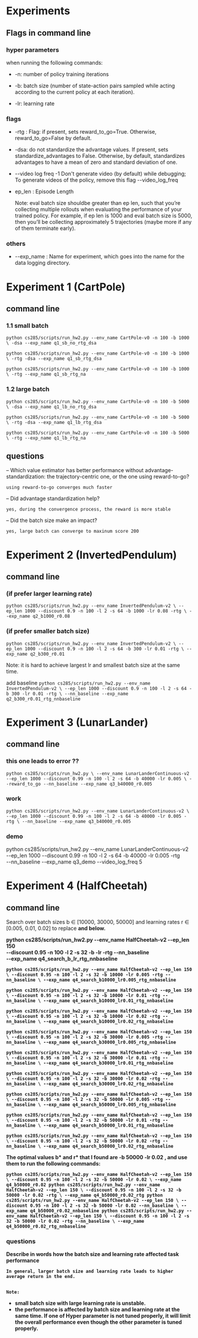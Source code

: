 # Experiments 

## Flags in command line
### hyper parameters 
when running the following commands:
- -n: number of policy training iterations

- -b: batch size (number of state-action pairs sampled while acting according to the current policy at each iteration).
- -lr: learning rate

###  flags
- -rtg : Flag: if present, sets reward_to_go=True. Otherwise, reward_to_go=False by default.

- -dsa: do not standardize the advantage values.  If present, sets standardize_advantages to False. Otherwise, by default, standardizes advantages to have a mean of zero and standard deviation of one.

- --video log freq -1 Don't generate video (by default) while debugging; To generate videos of the policy, remove this flag --video_log_freq



- ep_len : Episode Length 
    
    Note: eval batch size shouldbe greater than ep len, such that you’re collecting multiple rollouts when evaluating the performance of your trained policy. For example, if ep len is 1000 and eval batch size is 5000, then you’ll be collecting approximately 5 trajectories (maybe more if any of them terminate early).



### others
- --exp_name : Name for experiment, which goes into the name for the data logging directory.




# Experiment 1 (CartPole)
## command line
### 1.1 small batch
`python cs285/scripts/run_hw2.py --env_name CartPole-v0 -n 100 -b 1000 \
    -dsa --exp_name q1_sb_no_rtg_dsa`
 
`python cs285/scripts/run_hw2.py --env_name CartPole-v0 -n 100 -b 1000 \
    -rtg -dsa --exp_name q1_sb_rtg_dsa`
    
`python cs285/scripts/run_hw2.py --env_name CartPole-v0 -n 100 -b 1000 \
    -rtg --exp_name q1_sb_rtg_na`
### 1.2 large batch   
`python cs285/scripts/run_hw2.py --env_name CartPole-v0 -n 100 -b 5000 \
    -dsa --exp_name q1_lb_no_rtg_dsa`
    
`python cs285/scripts/run_hw2.py --env_name CartPole-v0 -n 100 -b 5000 \
    -rtg -dsa --exp_name q1_lb_rtg_dsa`
    
`python cs285/scripts/run_hw2.py --env_name CartPole-v0 -n 100 -b 5000 \
    -rtg --exp_name q1_lb_rtg_na`
   
## questions
– Which value estimator has better performance without advantage-standardization: the trajectory-centric one, or the one using reward-to-go?

    using reward-to-go converges much faster
     
– Did advantage standardization help?
    
    yes, during the convergence process, the reward is more stable

– Did the batch size make an impact?
    
    yes, large batch can converge to maxinum score 200 


# Experiment 2 (InvertedPendulum)
## command line


### (if prefer larger learning rate)
`python cs285/scripts/run_hw2.py --env_name InvertedPendulum-v2 \
--ep_len 1000 --discount 0.9 -n 100 -l 2 -s 64 -b 1000 -lr 0.08 -rtg \
--exp_name q2_b1000_r0.08`

###  (if prefer smaller batch size)
`python cs285/scripts/run_hw2.py --env_name InvertedPendulum-v2 \
--ep_len 1000 --discount 0.9 -n 100 -l 2 -s 64 -b 300 -lr 0.01 -rtg \
--exp_name q2_b300_r0.01`

Note: it is hard to achieve largest lr and smallest batch size at the same time.


add baseline 
`python cs285/scripts/run_hw2.py --env_name InvertedPendulum-v2 \
--ep_len 1000 --discount 0.9 -n 100 -l 2 -s 64 -b 300 -lr 0.01 -rtg \
--nn_baseline --exp_name q2_b300_r0.01_rtg_nnbaseline`



# Experiment 3 (LunarLander)
## command line

### this one leads to error ??
`python cs285/scripts/run_hw2.py \
--env_name LunarLanderContinuous-v2 --ep_len 1000
--discount 0.99 -n 100 -l 2 -s 64 -b 40000 -lr 0.005 \
--reward_to_go --nn_baseline --exp_name q3_b40000_r0.005`


### work
`python cs285/scripts/run_hw2.py --env_name LunarLanderContinuous-v2 \
--ep_len 1000 --discount 0.99 -n 100 -l 2 -s 64 -b 40000 -lr 0.005 -rtg \
--nn_baseline --exp_name q3_b40000_r0.005`



### demo
python cs285/scripts/run_hw2.py --env_name LunarLanderContinuous-v2 \
--ep_len 1000 --discount 0.99 -n 100 -l 2 -s 64 -b 40000 -lr 0.005 -rtg \
--nn_baseline --exp_name q3_demo --video_log_freq 5


# Experiment 4 (HalfCheetah)
## command line
Search over batch sizes b ∈ [10000, 30000, 50000]
and learning rates r ∈ [0.005, 0.01, 0.02] to replace <b> and <r> below.
    
python cs285/scripts/run_hw2.py --env_name HalfCheetah-v2 --ep_len 150 \
--discount 0.95 -n 100 -l 2 -s 32 -b <b> -lr <r> -rtg --nn_baseline \
--exp_name q4_search_b<b>_lr<r>_rtg_nnbaseline
    

        
    
`python cs285/scripts/run_hw2.py --env_name HalfCheetah-v2 --ep_len 150 \
--discount 0.95 -n 100 -l 2 -s 32 -b 10000 -lr 0.005 -rtg --nn_baseline \
--exp_name q4_search_b10000_lr0.005_rtg_nnbaseline`
    
    
`python cs285/scripts/run_hw2.py --env_name HalfCheetah-v2 --ep_len 150 \
--discount 0.95 -n 100 -l 2 -s 32 -b 10000 -lr 0.01 -rtg --nn_baseline \
--exp_name q4_search_b10000_lr0.01_rtg_nnbaseline`
    
`python cs285/scripts/run_hw2.py --env_name HalfCheetah-v2 --ep_len 150 \
--discount 0.95 -n 100 -l 2 -s 32 -b 10000 -lr 0.02 -rtg --nn_baseline \
--exp_name q4_search_b10000_lr0.02_rtg_nnbaseline`
    
    
    
    
`python cs285/scripts/run_hw2.py --env_name HalfCheetah-v2 --ep_len 150 \
--discount 0.95 -n 100 -l 2 -s 32 -b 30000 -lr 0.005 -rtg --nn_baseline \
--exp_name q4_search_b30000_lr0.005_rtg_nnbaseline`
    
    
`python cs285/scripts/run_hw2.py --env_name HalfCheetah-v2 --ep_len 150 \
--discount 0.95 -n 100 -l 2 -s 32 -b 30000 -lr 0.01 -rtg --nn_baseline \
--exp_name q4_search_b30000_lr0.01_rtg_nnbaseline`
    
`python cs285/scripts/run_hw2.py --env_name HalfCheetah-v2 --ep_len 150 \
--discount 0.95 -n 100 -l 2 -s 32 -b 30000 -lr 0.02 -rtg --nn_baseline \
--exp_name q4_search_b30000_lr0.02_rtg_nnbaseline`

    
    
    
    
`python cs285/scripts/run_hw2.py --env_name HalfCheetah-v2 --ep_len 150 \
--discount 0.95 -n 100 -l 2 -s 32 -b 50000 -lr 0.005 -rtg --nn_baseline \
--exp_name q4_search_b50000_lr0.005_rtg_nnbaseline`
    
    
`python cs285/scripts/run_hw2.py --env_name HalfCheetah-v2 --ep_len 150 \
--discount 0.95 -n 100 -l 2 -s 32 -b 50000 -lr 0.01 -rtg --nn_baseline \
--exp_name q4_search_b50000_lr0.01_rtg_nnbaseline`
    
`python cs285/scripts/run_hw2.py --env_name HalfCheetah-v2 --ep_len 150 \
--discount 0.95 -n 100 -l 2 -s 32 -b 50000 -lr 0.02 -rtg --nn_baseline \
--exp_name q4_search_b50000_lr0.02_rtg_nnbaseline`

    
    
    

The optimal values b* and r* that I found are -b 50000 -lr 0.02 , and use them to run the following commands:
    
    
`python cs285/scripts/run_hw2.py --env_name HalfCheetah-v2 --ep_len 150 \
--discount 0.95 -n 100 -l 2 -s 32 -b 50000 -lr 0.02 \
--exp_name q4_b50000_r0.02
python cs285/scripts/run_hw2.py --env_name HalfCheetah-v2 --ep_len 150 \
--discount 0.95 -n 100 -l 2 -s 32 -b 50000 -lr 0.02 -rtg \
--exp_name q4_b50000_r0.02_rtg
python cs285/scripts/run_hw2.py --env_name HalfCheetah-v2 --ep_len 150 \
--discount 0.95 -n 100 -l 2 -s 32 -b 50000 -lr 0.02 --nn_baseline \
--exp_name q4_b50000_r0.02_nnbaseline
python cs285/scripts/run_hw2.py --env_name HalfCheetah-v2 --ep_len 150 \
--discount 0.95 -n 100 -l 2 -s 32 -b 50000 -lr 0.02 -rtg --nn_baseline \
--exp_name q4_b50000_r0.02_rtg_nnbaseline`


    
### questions
Describe in words how the batch size and learning rate affected task performance
    
    In general, larger batch size and learning rate leads to higher average return in the end.
    
    
    Note: 
- small batch size with large learning rate is unstable.
- the performance is affected by batch size and learning rate at the same time. If one of Hyper parameter is not tuned properly, it will limit the overall performance even though the other parameter is tuned properly.
 
       
  
